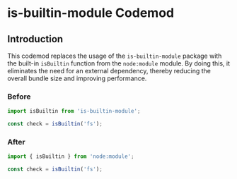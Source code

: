 # is-builtin-module Codemod

## Introduction

This codemod replaces the usage of the `is-builtin-module` package with the built-in `isBuiltin` function from the `node:module` module. By doing this, it eliminates the need for an external dependency, thereby reducing the overall bundle size and improving performance.

### Before

```javascript
import isBuiltin from 'is-builtin-module';

const check = isBuiltin('fs');
```

### After

```javascript
import { isBuiltin } from 'node:module';

const check = isBuiltin('fs');
```